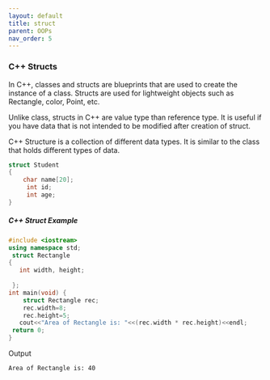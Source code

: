 ```yaml
---
layout: default
title: struct
parent: OOPs
nav_order: 5
---
```

### C++ Structs


In C++, classes and structs are blueprints that are used to create the instance of a class. Structs are used for lightweight objects such as Rectangle, color, Point, etc.

Unlike class, structs in C++ are value type than reference type. It is useful if you have data that is not intended to be modified after creation of struct.

C++ Structure is a collection of different data types. It is similar to the class that holds different types of data.

```c++
struct Student  
{  
    char name[20];  
     int id;  
     int age;  
}  
```

##### C++ Struct Example


```c++
#include <iostream>    
using namespace std;    
 struct Rectangle      
{      
   int width, height;      
      
 };      
int main(void) {    
    struct Rectangle rec;    
    rec.width=8;    
    rec.height=5;    
   cout<<"Area of Rectangle is: "<<(rec.width * rec.height)<<endl;    
 return 0;    
}    
```
Output
```
Area of Rectangle is: 40
```

